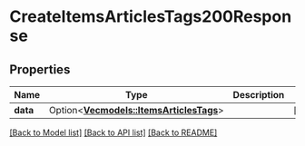 # CreateItemsArticlesTags200Response

## Properties

Name | Type | Description | Notes
------------ | ------------- | ------------- | -------------
**data** | Option<[**Vec<models::ItemsArticlesTags>**](ItemsArticlesTags.md)> |  | [optional]

[[Back to Model list]](../README.md#documentation-for-models) [[Back to API list]](../README.md#documentation-for-api-endpoints) [[Back to README]](../README.md)


